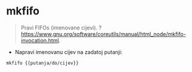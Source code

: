 # mkfifo

> Pravi FIFOs (imenovane cijevi).
> ? <https://www.gnu.org/software/coreutils/manual/html_node/mkfifo-invocation.html>.

- Napravi imenovanu cijev na zadatoj putanji:

`mkfifo {{putanja/do/cijev}}`
